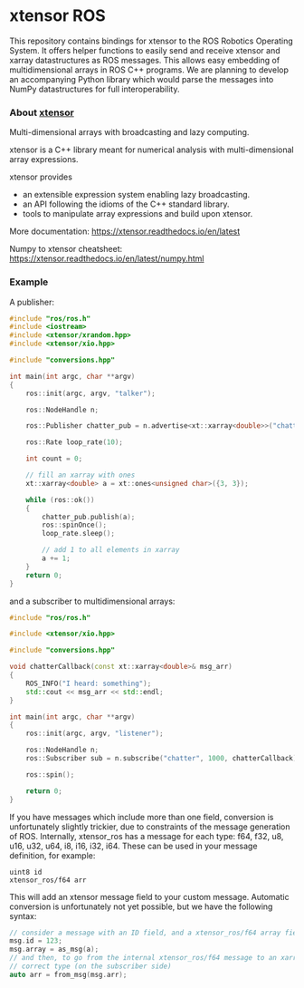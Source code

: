 # xtensor ROS

This repository contains bindings for xtensor to the ROS Robotics Operating System.
It offers helper functions to easily send and receive xtensor and xarray datastructures
as ROS messages. This allows easy embedding of multidimensional arrays in ROS C++
programs. We are planning to develop an accompanying Python library which would parse
the messages into NumPy datastructures for full interoperability.

### About [xtensor](https://github.com/QuantStack/xtensor)

Multi-dimensional arrays with broadcasting and lazy computing.

xtensor is a C++ library meant for numerical analysis with multi-dimensional array expressions.

xtensor provides

- an extensible expression system enabling lazy broadcasting.
- an API following the idioms of the C++ standard library.
- tools to manipulate array expressions and build upon xtensor.

More documentation: https://xtensor.readthedocs.io/en/latest

Numpy to xtensor cheatsheet: https://xtensor.readthedocs.io/en/latest/numpy.html

### Example

A publisher:

```cpp
#include "ros/ros.h"
#include <iostream>
#include <xtensor/xrandom.hpp>
#include <xtensor/xio.hpp>

#include "conversions.hpp"

int main(int argc, char **argv)
{
    ros::init(argc, argv, "talker");

    ros::NodeHandle n;

    ros::Publisher chatter_pub = n.advertise<xt::xarray<double>>("chatter", 1000);

    ros::Rate loop_rate(10);

    int count = 0;

    // fill an xarray with ones
    xt::xarray<double> a = xt::ones<unsigned char>({3, 3});

    while (ros::ok())
    {
        chatter_pub.publish(a);
        ros::spinOnce();
        loop_rate.sleep();

        // add 1 to all elements in xarray
        a += 1;
    }
    return 0;
}
```

and a subscriber to multidimensional arrays:

```cpp
#include "ros/ros.h"

#include <xtensor/xio.hpp>

#include "conversions.hpp"

void chatterCallback(const xt::xarray<double>& msg_arr)
{
    ROS_INFO("I heard: something");
    std::cout << msg_arr << std::endl;
}

int main(int argc, char **argv)
{
    ros::init(argc, argv, "listener");

    ros::NodeHandle n;
    ros::Subscriber sub = n.subscribe("chatter", 1000, chatterCallback);

    ros::spin();

    return 0;
}
```

If you have messages which include more than one field, conversion is unfortunately slightly trickier, due
to constraints of the message generation of ROS. Internally, xtensor_ros has a message for each type: f64, f32, 
u8, u16, u32, u64, i8, i16, i32, i64. These can be used in your message definition, for example:

```
uint8 id
xtensor_ros/f64 arr
```

This will add an xtensor message field to your custom message. Automatic conversion is unfortunately not yet possible,
but we have the following syntax:

```cpp
// consider a message with an ID field, and a xtensor_ros/f64 array field
msg.id = 123;
msg.array = as_msg(a);
// and then, to go from the internal xtensor_ros/f64 message to an xarray of the 
// correct type (on the subscriber side)
auto arr = from_msg(msg.arr);
```
